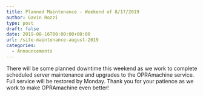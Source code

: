 ```yaml
---
title: Planned Maintenance - Weekend of 8/17/2019
author: Gavin Rozzi
type: post
draft: false
date: 2019-08-16T00:00:00+00:00
url: /site-maintenance-august-2019
categories:
  - Announcements
---
```

There will be some planned downtime this weekend as we work to complete scheduled server maintenance and upgrades to the OPRAmachine service.
Full service will be restored by Monday. Thank you for your patience as we work to make OPRAmachine even better!